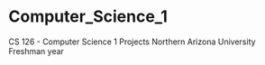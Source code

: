 # Computer_Science_1
CS 126 - Computer Science 1 Projects
Northern Arizona University
Freshman year
